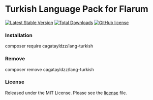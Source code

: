 # Turkish Language Pack for Flarum

[![Latest Stable Version](https://img.shields.io/packagist/v/cagatayldzz/lang-turkish.svg)](https://packagist.org/packages/cagatayldzz/lang-turkish)
[![Total Downloads](https://img.shields.io/packagist/dt/agatayldzz/lang-turkish.svg)](https://packagist.org/packages/cagatayldzz/lang-turkish)
[![GitHub license](https://img.shields.io/badge/license-MIT-blue.svg)](https://raw.githubusercontent.com/cagatayldzz/lang-turkish/master/LICENSE)

### Installation
composer require cagatayldzz/lang-turkish

### Remove
composer remove cagatayldzz/lang-turkish

### License
Released under the MIT License. Please see the [license](LICENSE) file.
